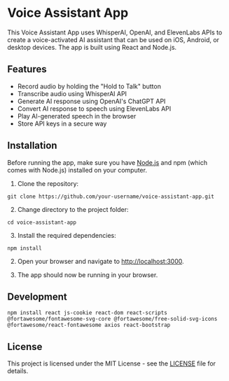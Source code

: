# Voice Assistant App

This Voice Assistant App uses WhisperAI, OpenAI, and ElevenLabs APIs to create a voice-activated AI assistant that can be used on iOS, Android, or desktop devices. The app is built using React and Node.js.

## Features

- Record audio by holding the "Hold to Talk" button
- Transcribe audio using WhisperAI API
- Generate AI response using OpenAI's ChatGPT API
- Convert AI response to speech using ElevenLabs API
- Play AI-generated speech in the browser
- Store API keys in a secure way

## Installation

Before running the app, make sure you have [Node.js](https://nodejs.org/) and npm (which comes with Node.js) installed on your computer.

1. Clone the repository:
```
git clone https://github.com/your-username/voice-assistant-app.git
```

2. Change directory to the project folder:
```
cd voice-assistant-app
```
3. Install the required dependencies:
```
npm install
```

2. Open your browser and navigate to [http://localhost:3000](http://localhost:3000).

3. The app should now be running in your browser.

## Development

```
npm install react js-cookie react-dom react-scripts @fortawesome/fontawesome-svg-core @fortawesome/free-solid-svg-icons @fortawesome/react-fontawesome axios react-bootstrap
```

## License

This project is licensed under the MIT License - see the [LICENSE](LICENSE) file for details.


